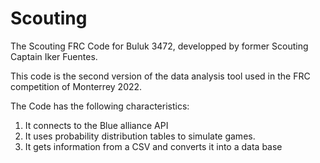 # Scouting
The Scouting FRC Code for Buluk 3472, developped by former Scouting Captain Iker Fuentes. 

This code is the second version of the data analysis tool used in the FRC competition of Monterrey 2022.

The Code has the following characteristics: 
1. It connects to the Blue alliance API
2. It uses probability distribution tables to simulate games.
3. It gets information from a CSV and converts it into a data base



